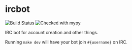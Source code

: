 ircbot
======

[![Build Status](https://jenkins.ocf.berkeley.edu/buildStatus/icon?job=ircbot/master)](https://jenkins.ocf.berkeley.edu/job/ircbot/job/master/) [![Checked with mypy](http://www.mypy-lang.org/static/mypy_badge.svg)](http://mypy-lang.org/)

IRC bot for account creation and other things.

Running `make dev` will have your bot join `#{username}` on IRC.
